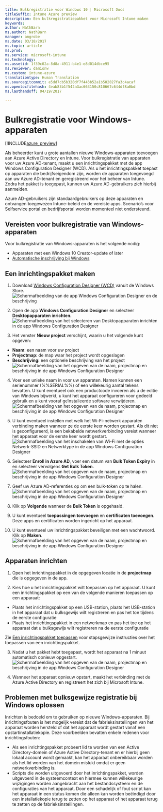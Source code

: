 ```yaml
---
title: Bulkregistratie voor Windows 10 | Microsoft Docs
titleSuffix: Intune Azure preview
description: Een bulkregistratiepakket voor Microsoft Intune maken
keywords: 
author: NathBarn
ms.author: NathBarn
manager: angrobe
ms.date: 03/18/2017
ms.topic: article
ms.prod: 
ms.service: microsoft-intune
ms.technology: 
ms.assetid: 1f39c02a-8d8a-4911-b4e1-e8d014dbce95
ms.reviewer: damionw
ms.custom: intune-azure
translationtype: Human Translation
ms.sourcegitcommit: e5dd7cb5b320df7f443b52a1b502027fa3c4acaf
ms.openlocfilehash: 4eab83b1f542a3ac663150c810667c644df8a0bd
ms.lasthandoff: 04/19/2017

---
```

# <a name="bulk-enrollment-for-windows-devices"></a>Bulkregistratie voor Windows-apparaten

[!INCLUDE[azure_preview](../includes/azure_preview.md)]

Als beheerder kunt u grote aantallen nieuwe Windows-apparaten toevoegen aan Azure Active Directory en Intune. Voor bulkregistratie van apparaten voor uw Azure AD-tenant, maakt u een inrichtingspakket met de app Windows Configuration Designer (WCD). Als u het inrichtingspakket toepast op apparaten die bedrijfseigendom zijn, worden de apparaten toegevoegd aan uw Azure AD-tenant en geregistreerd voor het beheer van Intune. Zodra het pakket is toegepast, kunnen uw Azure AD-gebruikers zich hierbij aanmelden.

Azure AD-gebruikers zijn standaardgebruikers op deze apparaten en ontvangen toegewezen Intune-beleid en de vereiste apps. Scenario’s voor Selfservice portal en bedrijfsportal worden momenteel niet ondersteund.

## <a name="prerequisites-for-windows-devices-bulk-enrollment"></a>Vereisten voor bulkregistratie van Windows-apparaten

Voor bulkregistratie van Windows-apparaten is het volgende nodig:

- Apparaten met een Windows 10 Creator-update of later
- [Automatische inschrijving bij Windows](https://docs.microsoft.com/intune/deploy-use/set-up-windows-device-management-with-microsoft-intune#enable-windows-10-automatic-enrollment)

## <a name="create-a-provisioning-package"></a>Een inrichtingspakket maken

1. Download [Windows Configuration Designer (WCD)](https://www.microsoft.com/store/apps/9nblggh4tx22) vanuit de Windows Store.
![Schermafbeelding van de app Windows Configuration Designer en de beschrijving](media/bulk-enroll-store.png)

2. Open de app **Windows Configuration Designer** en selecteer **Desktopapparaten inrichten**.
![Schermafbeelding van het selecteren van Desktopapparaten inrichten in de app Windows Configuration Designer](media/bulk-enroll-select.png)

3. Het venster **Nieuw project** verschijnt, waarin u het volgende kunt opgeven:
  - **Naam**: een naam voor uw project
  - **Projectmap**: de map waar het project wordt opgeslagen
  - **Beschrijving**: een optionele beschrijving van het project ![Schermafbeelding van het opgeven van de naam, projectmap en beschrijving in de app Windows Configuration Designer](media/bulk-enroll-name.png)

4.    Voer een unieke naam in voor uw apparaten. Namen kunnen een serienummer (%%SERIAL%%) of een willekeurig aantal tekens bevatten. U kunt eventueel ook een productcode invoeren als u de editie van Windows bijwerkt, u kunt het apparaat configureren voor gedeeld gebruik en u kunt vooraf geïnstalleerde software verwijderen.
![Schermafbeelding van het opgeven van de naam, projectmap en beschrijving in de app Windows Configuration Designer](media/bulk-enroll-device.png)

5.    U kunt eventueel instellen met welk het Wi-Fi-netwerk apparaten verbinding maken wanneer ze de eerste keer worden gestart.  Als dit niet is geconfigureerd, is een bekabelde netwerkverbinding vereist wanneer het apparaat voor de eerste keer wordt gestart.
![Schermafbeelding van het inschakelen van Wi-Fi met de opties Netwerk-SSID en Netwerktype in de app Windows Configuration Designer](media/bulk-enroll-network.png)

6.    Selecteer **Enroll in Azure AD**, voer een datum van **Bulk Token Expiry** in en selecteer vervolgens **Get Bulk Token**.
![Schermafbeelding van het opgeven van de naam, projectmap en beschrijving in de app Windows Configuration Designer](media/bulk-enroll-account.png)

7. Geef uw Azure AD-referenties op om een bulk-token op te halen.
![Schermafbeelding van het opgeven van de naam, projectmap en beschrijving in de app Windows Configuration Designer](media/bulk-enroll-cred.png)

8.    Klik op **Volgende** wanneer de **Bulk Token** is opgehaald.

9. U kunt eventueel **toepassingen toevoegen** en **certificaten toevoegen**. Deze apps en certificaten worden ingericht op het apparaat.

10. U kunt eventueel uw inrichtingspakket beveiligen met een wachtwoord.  Klik op **Maken**.
![Schermafbeelding van het opgeven van de naam, projectmap en beschrijving in de app Windows Configuration Designer](media/bulk-enroll-create.png)

## <a name="provision-devices"></a>Apparaten inrichten

1. Open het inrichtingspakket in de opgegeven locatie in de **projectmap** die is opgegeven in de app.

2. Kies hoe u het inrichtingspakket wilt toepassen op het apparaat.  U kunt een inrichtingspakket op een van de volgende manieren toepassen op een apparaat:
 - Plaats het inrichtingspakket op een USB-station, plaats het USB-station in het apparaat dat u bulksgewijs wilt registreren en pas het toe tijdens de eerste configuratie
 - Plaats het inrichtingspakket in een netwerkmap en pas het toe op het apparaat dat u bulksgewijs wilt registreren na de eerste configuratie

 Zie [Een inrichtingspakket toepassen](https://technet.microsoft.com/itpro/windows/configure/provisioning-apply-package) voor stapsgewijze instructies over het toepassen van een inrichtingspakket.

3. Nadat u het pakket hebt toegepast, wordt het apparaat na 1 minuut automatisch opnieuw opgestart.
 ![Schermafbeelding van het opgeven van de naam, projectmap en beschrijving in de app Windows Configuration Designer](media/bulk-enroll-add.png)

4. Wanneer het apparaat opnieuw opstart, maakt het verbinding met de Azure Active Directory en registreert het zich bij Microsoft Intune.

## <a name="troubleshooting-windows-bulk-enrollment"></a>Problemen met bulksgewijze registratie bij Windows oplossen

Inrichten is bedoeld om te gebruiken op nieuwe Windows-apparaten. Bij inrichtingsfouten is het mogelijk vereist dat de fabrieksinstellingen van het apparaat worden hersteld of dat het apparaat wordt gestart vanaf een opstartinstallatiekopie. Deze voorbeelden bevatten enkele redenen voor inrichtingsfouten:

- Als een inrichtingspakket probeert lid te worden van een Active Directory-domein of Azure Active Directory-tenant en er hierbij geen lokaal account wordt gemaakt, kan het apparaat onbereikbaar worden als het lid worden van het domein mislukt omdat er geen netwerkverbinding is.
- Scripts die worden uitgevoerd door het inrichtingspakket, worden uitgevoerd in de systeemcontext en hiermee kunnen willekeurige wijzigingen worden aangebracht aan het bestandssysteem en de configuraties van het apparaat. Door een schadelijk of fout script kan het apparaat in een status komen die alleen kan worden beëindigd door een installatiekopie terug te zetten op het apparaat of het apparaat terug te zetten op de fabrieksinstellingen.

